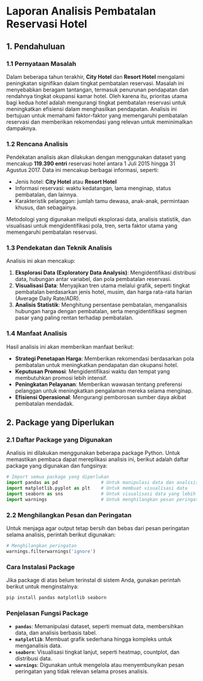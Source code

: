 # Laporan Analisis Pembatalan Reservasi Hotel

## 1. Pendahuluan

### 1.1 Pernyataan Masalah
Dalam beberapa tahun terakhir, **City Hotel** dan **Resort Hotel** mengalami peningkatan signifikan dalam tingkat pembatalan reservasi. Masalah ini menyebabkan beragam tantangan, termasuk penurunan pendapatan dan rendahnya tingkat okupansi kamar hotel. Oleh karena itu, prioritas utama bagi kedua hotel adalah mengurangi tingkat pembatalan reservasi untuk meningkatkan efisiensi dalam menghasilkan pendapatan. Analisis ini bertujuan untuk memahami faktor-faktor yang memengaruhi pembatalan reservasi dan memberikan rekomendasi yang relevan untuk meminimalkan dampaknya.

### 1.2 Rencana Analisis
Pendekatan analisis akan dilakukan dengan menggunakan dataset yang mencakup **119.390 entri** reservasi hotel antara 1 Juli 2015 hingga 31 Agustus 2017. Data ini mencakup berbagai informasi, seperti:
- Jenis hotel: **City Hotel** atau **Resort Hotel**
- Informasi reservasi: waktu kedatangan, lama menginap, status pembatalan, dan lainnya.
- Karakteristik pelanggan: jumlah tamu dewasa, anak-anak, permintaan khusus, dan sebagainya.

Metodologi yang digunakan meliputi eksplorasi data, analisis statistik, dan visualisasi untuk mengidentifikasi pola, tren, serta faktor utama yang memengaruhi pembatalan reservasi.

### 1.3 Pendekatan dan Teknik Analisis
Analisis ini akan mencakup:
1. **Eksplorasi Data (Exploratory Data Analysis)**: Mengidentifikasi distribusi data, hubungan antar variabel, dan pola pembatalan reservasi.
2. **Visualisasi Data**: Menyajikan tren utama melalui grafik, seperti tingkat pembatalan berdasarkan jenis hotel, musim, dan harga rata-rata harian (Average Daily Rate/ADR).
3. **Analisis Statistik**: Menghitung persentase pembatalan, menganalisis hubungan harga dengan pembatalan, serta mengidentifikasi segmen pasar yang paling rentan terhadap pembatalan.

### 1.4 Manfaat Analisis
Hasil analisis ini akan memberikan manfaat berikut:
- **Strategi Penetapan Harga**: Memberikan rekomendasi berdasarkan pola pembatalan untuk meningkatkan pendapatan dan okupansi hotel.
- **Keputusan Promosi**: Mengidentifikasi waktu dan tempat yang membutuhkan promosi lebih intensif.
- **Peningkatan Pelayanan**: Memberikan wawasan tentang preferensi pelanggan untuk meningkatkan pengalaman mereka selama menginap.
- **Efisiensi Operasional**: Mengurangi pemborosan sumber daya akibat pembatalan mendadak.

## 2. Package yang Diperlukan

### 2.1 Daftar Package yang Digunakan
Analisis ini dilakukan menggunakan beberapa package Python. Untuk memastikan pembaca dapat mereplikasi analisis ini, berikut adalah daftar package yang digunakan dan fungsinya:

```python
# Import semua package yang diperlukan
import pandas as pd                # Untuk manipulasi data dan analisis
import matplotlib.pyplot as plt    # Untuk membuat visualisasi data
import seaborn as sns              # Untuk visualisasi data yang lebih interaktif
import warnings                    # Untuk menghilangkan pesan peringatan
```

### 2.2 Menghilangkan Pesan dan Peringatan
Untuk menjaga agar output tetap bersih dan bebas dari pesan peringatan selama analisis, perintah berikut digunakan:

```python
# Menghilangkan peringatan
warnings.filterwarnings('ignore')
```

### Cara Instalasi Package
Jika package di atas belum terinstal di sistem Anda, gunakan perintah berikut untuk menginstalnya:

```bash
pip install pandas matplotlib seaborn
```

### Penjelasan Fungsi Package
- **`pandas`**: Memanipulasi dataset, seperti memuat data, membersihkan data, dan analisis berbasis tabel.
- **`matplotlib`**: Membuat grafik sederhana hingga kompleks untuk menganalisis data.
- **`seaborn`**: Visualisasi tingkat lanjut, seperti heatmap, countplot, dan distribusi data.
- **`warnings`**: Digunakan untuk mengelola atau menyembunyikan pesan peringatan yang tidak relevan selama proses analisis.
